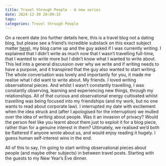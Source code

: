 ```yaml
---
title: Travel through People - A new series
date: 2024-12-30 20:09:15
tags:
categories: Travel through People
---
```

On a recent date (no further details here, this is a travel blog not a dating blog, but please see a friend’s incredible substack on this exact subject matter [here](https://areyoumyboyfriend.substack.com/)), my blog came up and the guy asked if I was currently writing. I explained that I didn’t write as much now that I wasn’t travelling full-time, that I wanted to write more but I didn’t know what I wanted to write about. This led into a general discussion over why we write and if writing needs to have a purpose, and it transpired that the guy also wanted to start writing. The whole conversation was lovely and importantly for you, it made me realise what I did want to write about. My friends. I loved writing observational pieces. And whilst I wasn’t constantly travelling, I was constantly observing, learning and experiencing new things, through my relationships. All of that curious and observational energy cultivated whilst travelling was being focused into my friendships (and my work, but no one wants to read about corporate law). I interrupted my date with excitement when the idea struck and (after I apologised for the interruption) we mulled over the idea of writing about people. Was it an invasion of privacy? Would the person feel like you learnt about them just to exploit it for a blog piece, rather than for a genuine interest in them? Ultimately, we realised we’d both be flattered if anyone wrote about us, and would enjoy reading it hugely. I guess human self-interest wins in the end. 

All of this to say, I’m going to start writing observational pieces about people (and maybe other subjects) in between travel posts. Starting with the guests to my New Year’s Eve dinner.